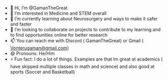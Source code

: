 - 👋 Hi, I’m @GamanTheGreat
- 👀 I’m interested in Medicine and STEM overall
- 🌱 I’m currently learning about Neurosurgery and ways to make it safer and faster
- 💞️ I’m looking to collaborate on projects to contribute to my learning and to find opportunities online for better research
- 📫 You can reach me with Discord ( GamanTheGreat) or Gmail ( Vonterugaman@gmail.com)
- 😄 Pronouns: He/Him
- ⚡ Fun fact: I do a lot of things. Examples are that Im great at academics ( have skipped multiple classes in math and science) and also good at sports (Soccer and Basketball)

<!---
GamanTheMan/GamanTheMan is a ✨ special ✨ repository because its `README.md` (this file) appears on your GitHub profile.
You can click the Preview link to take a look at your changes.
--->
